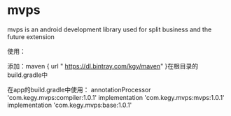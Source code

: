 # mvps
mvps is an android development library used for split business and the future extension 

使用：

添加：maven { url " https://dl.bintray.com/kgy/maven" }在根目录的build.gradle中

在app的build.gradle中使用：
    annotationProcessor 'com.kegy.mvps:compiler:1.0.1'
    implementation 'com.kegy.mvps:mvps:1.0.1'
    implementation 'com.kegy.mvps:base:1.0.1'
